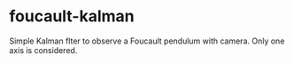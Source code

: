 # foucault-kalman

Simple Kalman flter to observe a Foucault pendulum with camera. Only one axis is considered.
